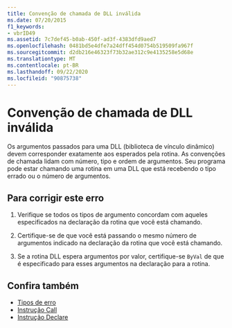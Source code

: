 ```yaml
---
title: Convenção de chamada de DLL inválida
ms.date: 07/20/2015
f1_keywords:
- vbrID49
ms.assetid: 7c7def45-b0ab-450f-ad3f-4383dfd9aed7
ms.openlocfilehash: 0481bd5e4dfe7a24dff454d0754b519509fa967f
ms.sourcegitcommit: d2db216e46323f73b32ae312c9e4135258e5d68e
ms.translationtype: MT
ms.contentlocale: pt-BR
ms.lasthandoff: 09/22/2020
ms.locfileid: "90875738"
---
```

# <a name="bad-dll-calling-convention"></a>Convenção de chamada de DLL inválida

Os argumentos passados para uma DLL (biblioteca de vínculo dinâmico) devem corresponder exatamente aos esperados pela rotina. As convenções de chamada lidam com número, tipo e ordem de argumentos. Seu programa pode estar chamando uma rotina em uma DLL que está recebendo o tipo errado ou o número de argumentos.  
  
## <a name="to-correct-this-error"></a>Para corrigir este erro  
  
1. Verifique se todos os tipos de argumento concordam com aqueles especificados na declaração da rotina que você está chamando.  
  
2. Certifique-se de que você está passando o mesmo número de argumentos indicado na declaração da rotina que você está chamando.  
  
3. Se a rotina DLL espera argumentos por valor, certifique-se `ByVal` de que é especificado para esses argumentos na declaração para a rotina.  
  
## <a name="see-also"></a>Confira também

- [Tipos de erro](../../programming-guide/language-features/error-types.md)
- [Instrução Call](../statements/call-statement.md)
- [Instrução Declare](../statements/declare-statement.md)
